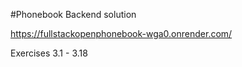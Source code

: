 #Phonebook Backend solution

https://fullstackopenphonebook-wga0.onrender.com/

Exercises 3.1 - 3.18